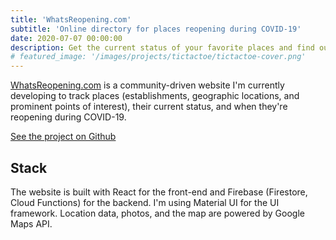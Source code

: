 ```yaml
---
title: 'WhatsReopening.com'
subtitle: 'Online directory for places reopening during COVID-19'
date: 2020-07-07 00:00:00
description: Get the current status of your favorite places and find out when they're reopening. Made with React, Firebase, and Google Maps API.
# featured_image: '/images/projects/tictactoe/tictactoe-cover.png'
---
```


[WhatsReopening.com](whatsreopening.com) is a community-driven website I'm currently developing to track places (establishments, geographic locations, and prominent points of interest), their current status, and when they're reopening during COVID-19.

<a href="https://github.com/narwhal-sightings/whats-reopening-web" class="button button--large">See the project on Github</a>

## Stack

The website is built with React for the front-end and Firebase (Firestore, Cloud Functions) for the backend. I'm using Material UI for the UI framework. Location data, photos, and the map are powered by Google Maps API. 